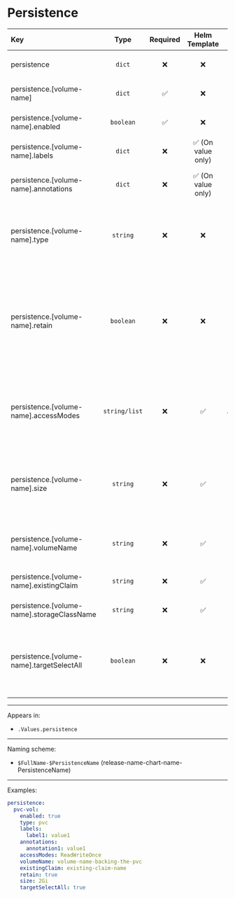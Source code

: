 # Persistence

| Key                                        |     Type      | Required |   Helm Template    |                        Default                         | Description                                                                                                                      |
| :----------------------------------------- | :-----------: | :------: | :----------------: | :----------------------------------------------------: | :------------------------------------------------------------------------------------------------------------------------------- |
| persistence                                |    `dict`     |    ❌    |         ❌         |                          `{}`                          | Define the persistence as dicts                                                                                                  |
| persistence.[volume-name]                  |    `dict`     |    ✅    |         ❌         |                          `{}`                          | Holds persistence definition                                                                                                     |
| persistence.[volume-name].enabled          |   `boolean`   |    ✅    |         ❌         |                        `false`                         | Enables or Disables the persistence                                                                                              |
| persistence.[volume-name].labels           |    `dict`     |    ❌    | ✅ (On value only) |                          `{}`                          | Additional labels for persistence                                                                                                |
| persistence.[volume-name].annotations      |    `dict`     |    ❌    | ✅ (On value only) |                          `{}`                          | Additional annotations for persistence                                                                                           |
| persistence.[volume-name].type             |   `string`    |    ❌    |         ❌         |                         `pvc`                          | Define the persistence type (pvc, ixVolume, nfs, hostPath, configmap, secret)                                                    |
| persistence.[volume-name].retain           |   `boolean`   |    ❌    |         ❌         |   `{{ .Values.global.fallbackDefaults.pvcRetain }}`    | Define wether the to add helm annotation to retain resource on uninstall (Middleware should also retain it when deleting the NS) |
| persistence.[volume-name].accessModes      | `string/list` |    ❌    |         ✅         | `{{ .Values.global.fallbackDefaults.pvcAccessModes }}` | Define the accessModes of the PVC, if it's single can be defined as a string, multiple as a list                                 |
| persistence.[volume-name].size             |   `string`    |    ❌    |         ✅         |    `{{ .Values.global.fallbackDefaults.pvcSize }}`     | Define the size of the PVC, or the sizeLimit of the emptyDir (Default does not apply there)                                      |
| persistence.[volume-name].volumeName       |   `string`    |    ❌    |         ✅         |                                                        | Define the volumeName of a PV, backing the claim                                                                                 |
| persistence.[volume-name].existingClaim    |   `string`    |    ❌    |         ✅         |                                                        | Define an existing claim to use                                                                                                  |
| persistence.[volume-name].storageClassName |   `string`    |    ❌    |         ✅         |   See `templates/lib/storage/_storageClassName.tpl`    | Define an existing claim to use                                                                                                  |
| persistence.[volume-name].targetSelectAll  |   `boolean`   |    ❌    |         ❌         |                        `false`                         | Define wether to define this volume to all workloads and mount it on all containers                                              |

---

Appears in:

- `.Values.persistence`

---

Naming scheme:

- `$FullName-$PersistenceName` (release-name-chart-name-PersistenceName)

---

Examples:

```yaml
persistence:
  pvc-vol:
    enabled: true
    type: pvc
    labels:
      label1: value1
    annotations:
      annotation1: value1
    accessModes: ReadWriteOnce
    volumeName: volume-name-backing-the-pvc
    existingClaim: existing-claim-name
    retain: true
    size: 2Gi
    targetSelectAll: true
```
